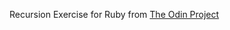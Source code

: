 Recursion Exercise for Ruby from [The Odin Project](https://www.theodinproject.com/lessons/recursion)
